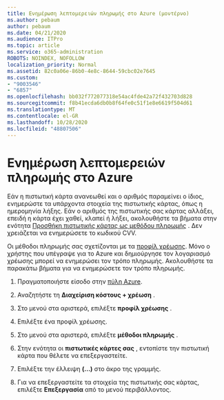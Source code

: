 ```yaml
---
title: Ενημέρωση λεπτομερειών πληρωμής στο Azure (μοντέρνο)
ms.author: pebaum
author: pebaum
ms.date: 04/21/2020
ms.audience: ITPro
ms.topic: article
ms.service: o365-administration
ROBOTS: NOINDEX, NOFOLLOW
localization_priority: Normal
ms.assetid: 82c0a06e-86b0-4e8c-8644-59cbc02e7645
ms.custom:
- "9003546"
- "6857"
ms.openlocfilehash: bb032f772077318e54ac4fde42a72f432703d828
ms.sourcegitcommit: f8b41ecda6db0b8f64fe0c51f1e8e6619f504d61
ms.translationtype: MT
ms.contentlocale: el-GR
ms.lasthandoff: 10/28/2020
ms.locfileid: "48807506"
---
```

# <a name="update-payment-details-in-azure"></a>Ενημέρωση λεπτομερειών πληρωμής στο Azure

Εάν η πιστωτική κάρτα ανανεωθεί και ο αριθμός παραμείνει ο ίδιος, ενημερώστε τα υπάρχοντα στοιχεία της πιστωτικής κάρτας, όπως η ημερομηνία λήξης. Εάν ο αριθμός της πιστωτικής σας κάρτας αλλάξει, επειδή η κάρτα έχει χαθεί, κλαπεί ή λήξει, ακολουθήστε τα βήματα στην ενότητα [Προσθήκη πιστωτικής κάρτας ως μεθόδου πληρωμής](https://docs.microsoft.com/azure/cost-management-billing/manage/change-credit-card?WT.mc_id=Portal-Microsoft_Azure_Support#addcard) . Δεν χρειάζεται να ενημερώσετε το κωδικού CVV.

Οι μέθοδοι πληρωμής σας σχετίζονται με τα [προφίλ χρέωσης](https://docs.microsoft.com/azure/billing/billing-how-to-change-credit-card?WT.mc_id=Portal-Microsoft_Azure_Support#change-payment-method-for-a-billing-profile). Μόνο ο χρήστης που υπέγραψε για το Azure και δημιούργησε τον λογαριασμό χρέωσης μπορεί να ενημερώσει τον τρόπο πληρωμής. Ακολουθήστε τα παρακάτω βήματα για να ενημερώσετε τον τρόπο πληρωμής.

1. Πραγματοποιήστε είσοδο στην [πύλη Azure](https://portal.azure.com/).

2. Αναζητήστε τη **Διαχείριση κόστους + χρέωση** .

3. Στο μενού στα αριστερά, επιλέξτε **προφίλ χρέωσης** .

4. Επιλέξτε ένα προφίλ χρέωσης.

5. Στο μενού στα αριστερά, επιλέξτε **μέθοδοι πληρωμής** .

6. Στην ενότητα οι **πιστωτικές κάρτες σας** , εντοπίστε την πιστωτική κάρτα που θέλετε να επεξεργαστείτε.
7. Επιλέξτε την έλλειψη **(...)** στο άκρο της γραμμής.

8. Για να επεξεργαστείτε τα στοιχεία της πιστωτικής σας κάρτας, επιλέξτε  **Επεξεργασία**  από το μενού περιβάλλοντος.
